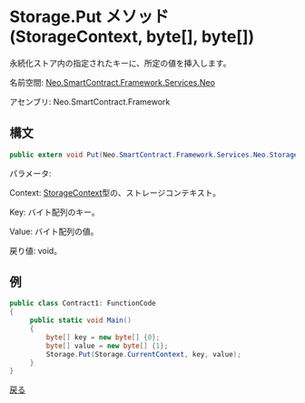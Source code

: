 # Storage.Put メソッド (StorageContext, byte[], byte[])

永続化ストア内の指定されたキーに、所定の値を挿入します。

名前空間: [Neo.SmartContract.Framework.Services.Neo](../../neo.md)

アセンブリ: Neo.SmartContract.Framework

## 構文

```c#
public extern void Put(Neo.SmartContract.Framework.Services.Neo.StorageContext context, byte[] key, byte[] value)
```

パラメータ:

Context: [StorageContext](../StorageContext.md)型の、ストレージコンテキスト。

Key: バイト配列のキー。

Value: バイト配列の値。

戻り値: void。

## 例

```c#
public class Contract1: FunctionCode
{
     public static void Main()
     {
         byte[] key = new byte[] {0};
         byte[] value = new byte[] {1};
         Storage.Put(Storage.CurrentContext, key, value);
     }
}
```



[戻る](../Storage.md)

